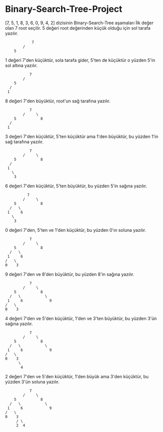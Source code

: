 # Binary-Search-Tree-Project
[7, 5, 1, 8, 3, 6, 0, 9, 4, 2] dizisinin Binary-Search-Tree aşamaları
İlk değer olan 7 root seçilir. 5 değeri root değerinden küçük olduğu için sol tarafa yazılır.

                7
            /       
        5              
                        


1 değeri 7'den küçüktür, sola tarafa gider, 5'ten de küçüktür o yüzden 5'in sol altına yazılır.

               7
            /       
        5
      /      
     1  
        



8 değeri 7'den büyüktür, root'un sağ tarafına yazılır.

               7
            /     \  
        5           8
      /      
     1  
        

3 değeri 7'den küçüktür, 5'ten küçüktür ama 1'den büyüktür, bu yüzden 1'in sağ tarafına yazılır.

               7
            /     \  
        5           8
      /      
     1 
       \
        3
        


6 değeri 7'den küçüktür, 5'ten büyüktür, bu yüzden 5'in sağına yazılır.

              7
            /     \  
        5           8
      /   \   
     1     6
       \
        3

0 değeri 7'den, 5'ten ve 1'den küçüktür, bu yüzden 0'ın soluna yazılır.

               7
            /     \  
        5           8
      /   \   
     1     6
    /   \
    0    3



9 değeri 7'den ve 8'den büyüktür, bu yüzden 8'in sağına yazılır.

               7
            /     \  
        5           8
      /   \           \
     1     6            9
    /   \
    0    3


4 değeri 7'den ve 5'den küçüktür, 1'den ve 3'ten büyüktür, bu yüzden 3'ün sağına yazılır.

               7
            /     \  
        5           8
      /   \           \
     1     6            9
    /   \
    0    3
          \
           4 


2 değeri 7'den ve 5'den küçüktür, 1'den büyük ama 3'den küçüktür, bu yüzden 3'ün soluna yazılır.


               7
            /     \  
        5           8
      /   \           \
     1     6            9
    /   \
    0    3
         / \
         2  4 
